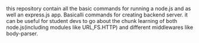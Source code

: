this repository contain all the basic commands for running a node.js and as well an express.js app.
Basicalli commands for creating backend server.
it can be useful for student devs to go about the chunk learning of both node.js(including modules like URL,FS.HTTP) and different middlewares like body-parser.
